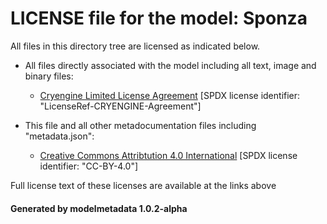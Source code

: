 # LICENSE file for the model: Sponza

All files in this directory tree are licensed as indicated below.

* All files directly associated with the model including all text, image and binary files:

  * [Cryengine Limited License Agreement]("https://www.cryengine.com/ce-terms") [SPDX license identifier: "LicenseRef-CRYENGINE-Agreement"]

* This file and all other metadocumentation files including "metadata.json":

  * [Creative Commons Attribtution 4.0 International]("https://creativecommons.org/licenses/by/4.0/legalcode") [SPDX license identifier: "CC-BY-4.0"]

Full license text of these licenses are available at the links above

#### Generated by modelmetadata 1.0.2-alpha